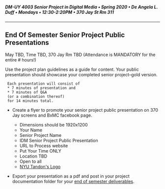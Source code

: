 ##### DM-UY 4003 Senior Project in Digital Media • Spring 2020 • De Angela L. Duff • Mondays • 12:30-2:20PM • 370 Jay St Rm 311

---

## End Of Semester Senior Project Public Presentations

May TBD, Time TBD, 370 Jay Rm TBD (Attendance is MANDATORY for the entire # hours!)

Use the project plan guidelines as a guide for content. Your public presentation should showcase your completed senior project–gold version.


     Each presentation will consist of 
     * 7 minutes of presentation and 
     * 7 minutes of Q&A 
     (or a combination thereof)
     for 14 minutes total. 

* Create a flyer to promote your senior project public presentation on 370 Jay screens and BxMC facebook page.
  
    * Dimensions should be 1920x1200
    * Your Name
    * Senior Project Name
    * IDM Senior Project Public Presentation
    * URL to Process website
    * Put Your Time ONLY
    * Location TBD
    * Open to all
    * <a href="http://engineering.nyu.edu/services/communications/identity">NYU Tandon's Logo</a>

 * Export your presentation as a pdf and post in your project documentation folder for your [end of semester deliverables](end_of_semester_presentation.md).